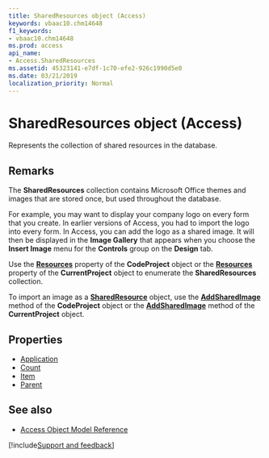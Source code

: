 ```yaml
---
title: SharedResources object (Access)
keywords: vbaac10.chm14648
f1_keywords:
- vbaac10.chm14648
ms.prod: access
api_name:
- Access.SharedResources
ms.assetid: 45323141-e7df-1c70-efe2-926c1990d5e0
ms.date: 03/21/2019
localization_priority: Normal
---
```



# SharedResources object (Access)

Represents the collection of shared resources in the database.


## Remarks

The **SharedResources** collection contains Microsoft Office themes and images that are stored once, but used throughout the database.

For example, you may want to display your company logo on every form that you create. In earlier versions of Access, you had to import the logo into every form. In Access, you can add the logo as a shared image. It will then be displayed in the **Image Gallery** that appears when you choose the **Insert Image** menu for the **Controls** group on the **Design** tab.

Use the **[Resources](Access.CodeProject.Resources.md)** property of the **CodeProject** object or the **[Resources](Access.CurrentProject.Resources.md)** property of the **CurrentProject** object to enumerate the **SharedResources** collection.

To import an image as a **[SharedResource](Access.SharedResource.md)** object, use the **[AddSharedImage](Access.CodeProject.AddSharedImage.md)** method of the **CodeProject** object or the **[AddSharedImage](Access.CurrentProject.AddSharedImage.md)** method of the **CurrentProject** object.


## Properties

- [Application](Access.SharedResources.Application.md)
- [Count](Access.SharedResources.Count.md)
- [Item](Access.SharedResources.Item.md)
- [Parent](Access.SharedResources.Parent.md)

## See also

- [Access Object Model Reference](overview/Access/object-model.md)

[!include[Support and feedback](~/includes/feedback-boilerplate.md)]